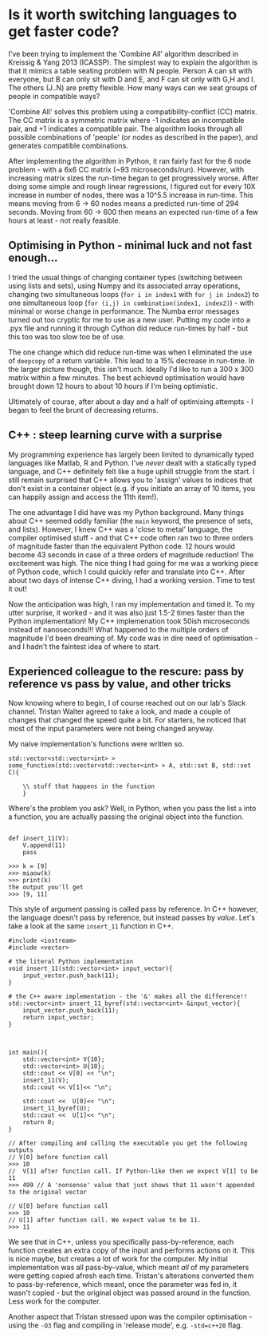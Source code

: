 # Is it worth switching languages to get faster code?

I've been trying to implement the 'Combine All' algorithm described in Kreissig & Yang 2013 (ICASSP). 
The simplest way to explain the algorithm is that it mimics a table seating problem with N people. 
Person A can sit with everyone, but B can only sit with D and E, and F can sit only with G,H and I. The others (J..N) are pretty flexible. How many ways can we seat groups of people in compatible ways? 

'Combine All' solves this problem using a compatibility-conflict (CC) matrix. The CC matrix is a 
symmetric matrix where -1 indicates an incompatible pair, and +1 indicates a compatible pair. The
algorithm looks through all possible combinations of 'people' (or nodes as described in the paper), 
and generates compatible combinations. 

After implementing the algorithm in Python, it ran fairly fast for the 6 node problem - with a 
6x6 CC matrix (~93 microseconds/run). However, with increasing matrix sizes the run-time began
to get progressively worse. After doing some simple and rough linear regressions, I figured out 
for every 10X increase in number of nodes, there was a 10^5.5 increase in run-time. This means
moving from 6 -> 60 nodes means a predicted run-time of 294 seconds. Moving from 60 -> 600 then 
means an expected run-time of a few hours at least - not really feasible. 

## Optimising in Python - minimal luck and not fast enough...
I tried the usual things of changing container types (switching between using lists and sets), using 
Numpy and its associated array operations, changing two simultaneous loops (```for i in index1``` with ```for j in index2```) to one simultaneous loop (```for (i,j) in combination(index1, index2)```) - with minimal or worse change in performance. The Numba error messages turned out too cryptic for me to use as a new user. Putting my code into a .pyx file and running it through Cython did reduce run-times by half - but this too was too slow too be of use. 

The one change which did reduce run-time was when I eliminated the use of ```deepcopy``` of a return variable. This lead to a 15% decrease in run-time. In the larger picture though, this isn't much. Ideally I'd like to run a 300 x 300 matrix within a few minutes. The best achieved optimisation would have brought down 12 hours to about 10 hours if I'm being optimistic. 

Ultimately of course, after about a day and a half of optimising attempts - I began to feel the brunt 
of decreasing returns. 

## C++ : steep learning curve with a surprise
My programming experience has largely been limited to dynamically typed languages like Matlab, R and Python. I've *never* dealt with a statically typed language, and C++ definitely felt like a huge uphill struggle from the start. I still remain surprised that C++ allows you to 'assign' values to indices that don't exist in a container object (e.g. if you initiate an array of 10 items, you can happily assign and access the 11th item!). 

The one advantage I did have was my Python background. Many things about C++ seemed oddly familiar (the ```main``` keyword, the presence of sets, and lists). However, I knew C++ was a 'close to metal' language, the compiler optimised stuff - and that C++ code often ran two to three orders of magnitude faster than the equivalent Python code. 12 hours would become 43 seconds in case of a three orders of magnitude reduction! The excitement was high. The nice thing I had going for me was a working piece of Python code, which I could quickly refer and translate into C++. After about two days of intense C++ diving, I had a working version. Time to test it out! 

Now the anticipation was high, I ran my implementation and timed it. To my utter surprise, it worked - and it was also just 1.5-2 times faster than the Python implementation! My C++ implemenation took 50ish microseconds instead of nanoseconds!!! What happened to the multiple orders of magnitude I'd been dreaming of. My code was in dire need of optimisation - and I hadn't the faintest idea of where to start.

## Experienced colleague to the rescure: pass by reference vs pass by value, and other tricks
Now knowing where to begin, I of course reached out on our lab's Slack channel. Tristan Walter agreed to take a look, and made a couple of changes that changed the speed quite a bit. For starters, he noticed that most of the input parameters were not being changed anyway. 

My naive implementation's functions were written so. 
```
std::vector<std::vector<int> > some_function(std::vector<std::vector<int> > A, std::set B, std::set C){

	\\ stuff that happens in the function 
	}
```
Where's the problem you ask? Well, in Python, when you pass the list ```a```  into a function, you are actually passing the original object into the function. 
```

def insert_11(V):
    V.append(11)
    pass 

>>> k = [9]
>>> miaow(k)
>>> print(k)
the output you'll get
>>> [9, 11]
```
This style of argument passing is called pass by reference. In C++ however, the language doesn't pass by reference, but instead passes by *value*. Let's take a look at the same ```insert_11``` function in C++. 

```
#include <iostream>
#include <vector>

# the literal Python implementation 
void insert_11(std::vector<int> input_vector){
	input_vector.push_back(11);
}

# the C++ aware implementation - the '&' makes all the difference!!
std::vector<int> insert_11_byref(std::vector<int> &input_vector){
	input_vector.push_back(11);
	return input_vector;
}

	

int main(){
	std::vector<int> V{10};
	std::vector<int> U{10};
	std::cout << V[0] << "\n";
	insert_11(V);
	std::cout << V[1]<< "\n";
	
	std::cout <<  U[0]<< "\n";
	insert_11_byref(U);
	std::cout <<  U[1]<< "\n";
	return 0;
}

// After compiling and calling the executable you get the following outputs
// V[0] before function call
>>> 10
//  V[1] after function call. If Python-like then we expect V[1] to be 11
>>> 499 // A 'nonsense' value that just shows that 11 wasn't appended to the original vector

// U[0] before function call
>>> 10
// U[1] after function call. We expect value to be 11.
>>> 11 
```
We see that in C++, unless you specifically pass-by-reference, each function creates an extra copy of the input and performs actions on it. This is nice maybe, but creates a lot of work for the computer. My initial implementation was all pass-by-value, which meant *all* of my parameters were getting copied afresh each time. Tristan's alterations converted them to pass-by-reference, which meant, once the parameter was fed in, it wasn't copied - but the original object was passed around in the function. Less work for the computer.

Another aspect that Tristan stressed upon was the compiler optimisation - using the ```-O3``` flag and compiling in 'release mode', e.g. ```-std=c++20``` flag. 









